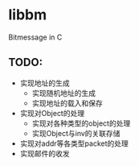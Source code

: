 # libbm

Bitmessage in C

## TODO:
* 实现地址的生成
  * 实现随机地址的生成
  * 实现地址的载入和保存
* 实现对Object的处理
  * 实现对各种类型的object的处理
  * 实现Object与inv的关联存储
* 实现对addr等各类型packet的处理
* 实现邮件的收发
